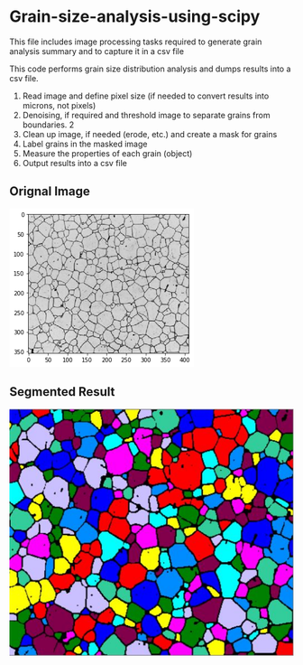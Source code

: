 # Grain-size-analysis-using-scipy
This file includes image processing tasks required to generate grain analysis summary and to capture it in a csv file

This code performs grain size distribution analysis and dumps results into a csv file.

1. Read image and define pixel size (if needed to convert results into microns, not pixels) 
2. Denoising, if required and threshold image to separate grains from boundaries. 2
3. Clean up image, if needed (erode, etc.) and create a mask for grains
4. Label grains in the masked image
5. Measure the properties of each grain (object)
6. Output results into a csv file


## Orignal Image
![Orignal Image](https://github.com/alam121/Grain-size-analysis-using-scipy/blob/master/Orignal%20Image%20.png)

## Segmented Result
![Segmented Image](https://github.com/alam121/Grain-size-analysis-using-scipy/blob/master/Swgmented-Result.JPG)

